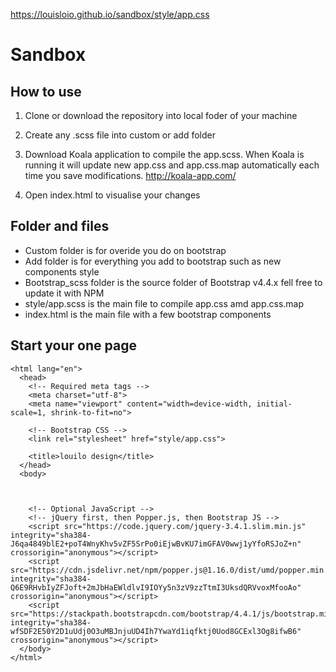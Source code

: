 https://louisloio.github.io/sandbox/style/app.css

# Sandbox

## How to use 

1. Clone or download the repository into local foder of your machine

2. Create any .scss file into custom or add folder 

3. Download Koala application to compile the app.scss. When Koala is running it will update new app.css and app.css.map automatically each time you save modifications.
http://koala-app.com/

4. Open index.html to visualise your changes
   
## Folder and files

- Custom folder is for overide you do on bootstrap
- Add folder is for everything you add to bootstrap such as new components style
- Bootstrap_scss folder is the source folder of Bootstrap v4.4.x fell free to update it with NPM
- style/app.scss is the main file to compile app.css amd app.css.map
- index.html is the main file with a few bootstrap components

## Start your one page

```
<html lang="en">
  <head>
    <!-- Required meta tags -->
    <meta charset="utf-8">
    <meta name="viewport" content="width=device-width, initial-scale=1, shrink-to-fit=no">

    <!-- Bootstrap CSS -->
    <link rel="stylesheet" href="style/app.css">

    <title>louilo design</title>
  </head>
  <body>



    <!-- Optional JavaScript -->
    <!-- jQuery first, then Popper.js, then Bootstrap JS -->
    <script src="https://code.jquery.com/jquery-3.4.1.slim.min.js" integrity="sha384-J6qa4849blE2+poT4WnyKhv5vZF5SrPo0iEjwBvKU7imGFAV0wwj1yYfoRSJoZ+n" crossorigin="anonymous"></script>
    <script src="https://cdn.jsdelivr.net/npm/popper.js@1.16.0/dist/umd/popper.min.js" integrity="sha384-Q6E9RHvbIyZFJoft+2mJbHaEWldlvI9IOYy5n3zV9zzTtmI3UksdQRVvoxMfooAo" crossorigin="anonymous"></script>
    <script src="https://stackpath.bootstrapcdn.com/bootstrap/4.4.1/js/bootstrap.min.js" integrity="sha384-wfSDF2E50Y2D1uUdj0O3uMBJnjuUD4Ih7YwaYd1iqfktj0Uod8GCExl3Og8ifwB6" crossorigin="anonymous"></script>
  </body>
</html>

```
